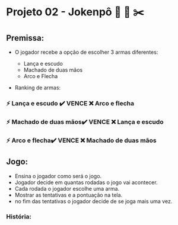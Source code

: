 # Projeto 02 - Jokenpô    **:gem:**  :page_with_curl: :scissors: 





## Premissa:

- O jogador recebe a opção de escolher 3 armas diferentes:
  - Lança e escudo
  - Machado de duas mãos
  - Arco e Flecha



- Ranking de armas:



### :zap: Lança e escudo :heavy_check_mark: VENCE :x: Arco e flecha 

### :zap: Machado de duas mãos:heavy_check_mark:  VENCE :x: Lança e escudo

### :zap: Arco e flecha:heavy_check_mark: VENCE :x:  Machado de duas mãos







## Jogo:



- Ensina o jogador como será o jogo.
- Jogador decide em quantas rodadas o jogo vai acontecer.
- Cada rodada o jogador escolhe uma arma.
- Mostrar as tentativas e a pontuação na tela.
- no fim das tentativas o jogador decide de se joga mais uma vez.





### História:





###                                   

  

